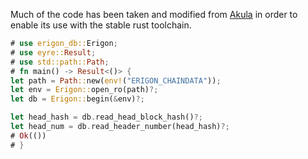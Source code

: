 Much of the code has been taken and modified from [Akula](https://github.com/akula-bft/akula) in order to enable its use with the stable rust toolchain.

```rust
# use erigon_db::Erigon;
# use eyre::Result;
# use std::path::Path;
# fn main() -> Result<()> {
let path = Path::new(env!("ERIGON_CHAINDATA"));
let env = Erigon::open_ro(path)?;
let db = Erigon::begin(&env)?;

let head_hash = db.read_head_block_hash()?;
let head_num = db.read_header_number(head_hash)?;
# Ok(())
# }
```
